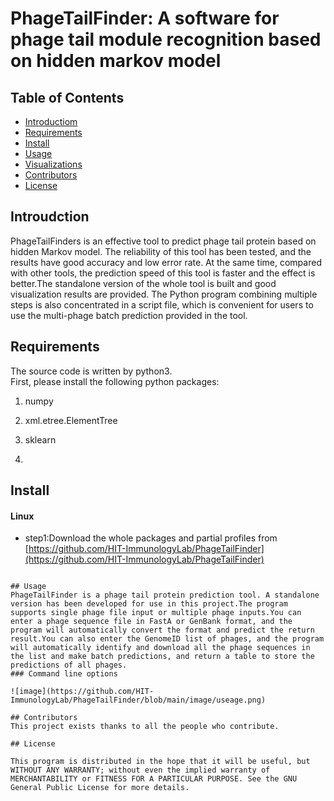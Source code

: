 # PhageTailFinder: A software for phage tail module recognition based on hidden markov model
## Table of Contents
- [Introductiom](#introudction)
- [Requirements](#requirements)
- [Install](#install)
- [Usage](#usage)
- [Visualizations](#visualization)
- [Contributors](#contributors)
- [License](#license)
## Introudction
PhageTailFinders is an effective tool to predict phage tail protein based on hidden Markov model. The reliability of this tool has been tested, and the results have good accuracy and low error rate. At the same time, compared with other tools, the prediction speed of this tool is faster and the effect is better.The standalone version of the whole tool is built and good visualization results are provided. The Python program combining multiple steps is also concentrated in a script file, which is convenient for users to use the multi-phage batch prediction provided in the tool.
## Requirements ##
The source code is written by python3. <br>
First, please install the following python packages:

1. numpy
 
2. xml.etree.ElementTree
 
3. sklearn

4. 

## Install ##
#### Linux
- step1:Download the whole packages and partial profiles from [https://github.com/HIT-ImmunologyLab/PhageTailFinder](https://github.com/HIT-ImmunologyLab/PhageTailFinder)
```

## Usage
PhageTailFinder is a phage tail protein prediction tool. A standalone version has been developed for use in this project.The program supports single phage file input or multiple phage inputs.You can enter a phage sequence file in FastA or GenBank format, and the program will automatically convert the format and predict the return result.You can also enter the GenomeID list of phages, and the program will automatically identify and download all the phage sequences in the list and make batch predictions, and return a table to store the predictions of all phages.
### Command line options

![image](https://github.com/HIT-ImmunologyLab/PhageTailFinder/blob/main/image/useage.png)

## Contributors
This project exists thanks to all the people who contribute.

## License

This program is distributed in the hope that it will be useful, but WITHOUT ANY WARRANTY; without even the implied warranty of MERCHANTABILITY or FITNESS FOR A PARTICULAR PURPOSE. See the GNU General Public License for more details.
